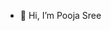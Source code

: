 - 👋 Hi, I’m Pooja Sree

<!---
poojasree06/poojasree06 is a ✨ special ✨ repository because its `README.md` (this file) appears on your GitHub profile.
You can click the Preview link to take a look at your changes.
--->
